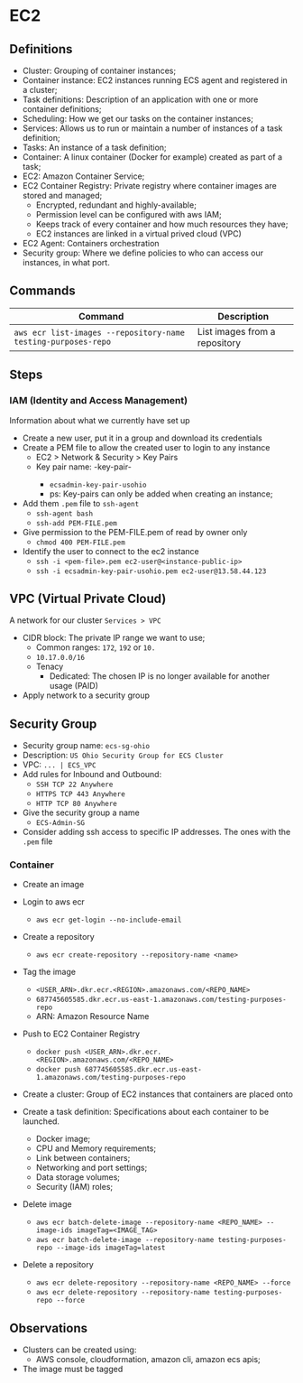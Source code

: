 # EC2

## Definitions
- Cluster: Grouping of container instances;
- Container instance: EC2 instances running ECS agent and registered in a cluster;
- Task definitions: Description of an application with one or more container definitions;
- Scheduling: How we get our tasks on the container instances;
- Services: Allows us to run or maintain a number of instances of a task definition;
- Tasks: An instance of a task definition;
- Container: A linux container (Docker for example) created as part of a task;
- EC2: Amazon Container Service;
- EC2 Container Registry: Private registry where container images are stored and managed;
    - Encrypted, redundant and highly-available;
    - Permission level can be configured with aws IAM;
    - Keeps track of every container and how much resources they have;
    - EC2 instances are linked in a virtual prived cloud (VPC)
- EC2 Agent: Containers orchestration
- Security group: Where we define policies to who can access our instances, in what port.


## Commands
Command | Description
--------|------------
`aws ecr list-images --repository-name testing-purposes-repo` | List images from a repository

## Steps

### IAM (Identity and Access Management)
Information about what we currently have set up

- Create a new user, put it in a group and download its credentials
- Create a PEM file to allow the created user to login to any instance
    - EC2 > Network & Security > Key Pairs
    - Key pair name: <user>-key-pair-<region-name>
        - `ecsadmin-key-pair-usohio`
        - ps: Key-pairs can only be added when creating an instance;
- Add them `.pem` file to `ssh-agent`
    - `ssh-agent bash`
    - `ssh-add PEM-FILE.pem`
- Give permission to the PEM-FILE.pem of read by owner only
    - `chmod 400 PEM-FILE.pem`
- Identify the user to connect to the ec2 instance
    - `ssh -i <pem-file>.pem ec2-user@<instance-public-ip>`
    - `ssh -i ecsadmin-key-pair-usohio.pem ec2-user@13.58.44.123`

## VPC (Virtual Private Cloud)
A network for our cluster
`Services > VPC`

- CIDR block: The private IP range we want to use;
    - Common ranges: `172`, `192` or `10.`
    - `10.17.0.0/16`
    - Tenacy
        - Dedicated: The chosen IP is no longer available for another usage (PAID)
- Apply network to a security group

## Security Group
- Security group name: `ecs-sg-ohio`
- Description: `US Ohio Security Group for ECS Cluster`
- VPC: `... | ECS_VPC`
- Add rules for Inbound and Outbound:
    - `SSH TCP 22 Anywhere`
    - `HTTPS TCP 443 Anywhere`
    - `HTTP TCP 80 Anywhere`
- Give the security group a name
    - `ECS-Admin-SG`
- Consider adding ssh access to specific IP addresses. The ones with the `.pem` file

### Container
- Create an image
- Login to aws ecr
    - `aws ecr get-login --no-include-email`
- Create a repository
    - `aws ecr create-repository --repository-name <name>`
- Tag the image
    - `<USER_ARN>.dkr.ecr.<REGION>.amazonaws.com/<REPO_NAME>`
    - `687745605585.dkr.ecr.us-east-1.amazonaws.com/testing-purposes-repo`
    - ARN: Amazon Resource Name
- Push to EC2 Container Registry
    - `docker push <USER_ARN>.dkr.ecr.<REGION>.amazonaws.com/<REPO_NAME>`
    - `docker push 687745605585.dkr.ecr.us-east-1.amazonaws.com/testing-purposes-repo`
- Create a cluster: Group of EC2 instances that containers are placed onto
- Create a task definition: Specifications about each container to be launched.
    - Docker image;
    - CPU and Memory requirements;
    - Link between containers;
    - Networking and port settings;
    - Data storage volumes;
    - Security (IAM) roles;

- Delete image
    - `aws ecr batch-delete-image --repository-name <REPO_NAME> --image-ids imageTag=<IMAGE_TAG>`
    - `aws ecr batch-delete-image --repository-name testing-purposes-repo --image-ids imageTag=latest`
- Delete a repository
    - `aws ecr delete-repository --repository-name <REPO_NAME> --force`
    - `aws ecr delete-repository --repository-name testing-purposes-repo --force`

## Observations
- Clusters can be created using:
    - AWS console, cloudformation, amazon cli, amazon ecs apis;
- The image must be tagged


